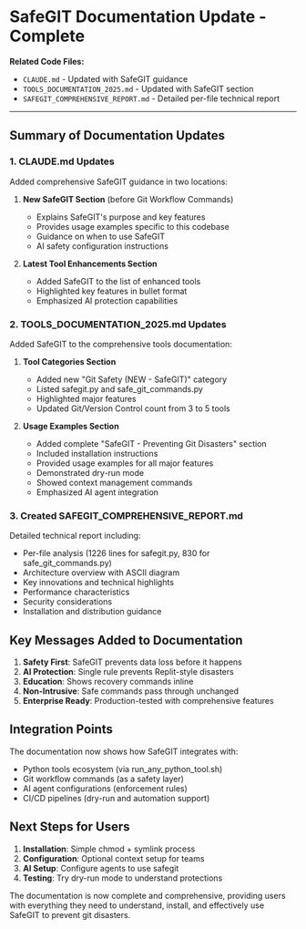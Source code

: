 <!--
This Source Code Form is subject to the terms of the Mozilla Public
License, v. 2.0. If a copy of the MPL was not distributed with this
file, You can obtain one at https://mozilla.org/MPL/2.0/.

SafeGIT Documentation Update - Complete

Author: Vaibhav-api-code
Co-Author: Claude Code (https://claude.ai/code)
Created: 2025-07-22
Updated: 2025-07-22
License: Mozilla Public License 2.0 (MPL-2.0)
-->

# SafeGIT Documentation Update - Complete

**Related Code Files:**
- `CLAUDE.md` - Updated with SafeGIT guidance
- `TOOLS_DOCUMENTATION_2025.md` - Updated with SafeGIT section
- `SAFEGIT_COMPREHENSIVE_REPORT.md` - Detailed per-file technical report

---

## Summary of Documentation Updates

### 1. CLAUDE.md Updates

Added comprehensive SafeGIT guidance in two locations:

1. **New SafeGIT Section** (before Git Workflow Commands)
   - Explains SafeGIT's purpose and key features
   - Provides usage examples specific to this codebase
   - Guidance on when to use SafeGIT
   - AI safety configuration instructions

2. **Latest Tool Enhancements Section**
   - Added SafeGIT to the list of enhanced tools
   - Highlighted key features in bullet format
   - Emphasized AI protection capabilities

### 2. TOOLS_DOCUMENTATION_2025.md Updates

Added SafeGIT to the comprehensive tools documentation:

1. **Tool Categories Section**
   - Added new "Git Safety (NEW - SafeGIT)" category
   - Listed safegit.py and safe_git_commands.py
   - Highlighted major features
   - Updated Git/Version Control count from 3 to 5 tools

2. **Usage Examples Section**
   - Added complete "SafeGIT - Preventing Git Disasters" section
   - Included installation instructions
   - Provided usage examples for all major features
   - Demonstrated dry-run mode
   - Showed context management commands
   - Emphasized AI agent integration

### 3. Created SAFEGIT_COMPREHENSIVE_REPORT.md

Detailed technical report including:
- Per-file analysis (1226 lines for safegit.py, 830 for safe_git_commands.py)
- Architecture overview with ASCII diagram
- Key innovations and technical highlights
- Performance characteristics
- Security considerations
- Installation and distribution guidance

## Key Messages Added to Documentation

1. **Safety First**: SafeGIT prevents data loss before it happens
2. **AI Protection**: Single rule prevents Replit-style disasters
3. **Education**: Shows recovery commands inline
4. **Non-Intrusive**: Safe commands pass through unchanged
5. **Enterprise Ready**: Production-tested with comprehensive features

## Integration Points

The documentation now shows how SafeGIT integrates with:
- Python tools ecosystem (via run_any_python_tool.sh)
- Git workflow commands (as a safety layer)
- AI agent configurations (enforcement rules)
- CI/CD pipelines (dry-run and automation support)

## Next Steps for Users

1. **Installation**: Simple chmod + symlink process
2. **Configuration**: Optional context setup for teams
3. **AI Setup**: Configure agents to use safegit
4. **Testing**: Try dry-run mode to understand protections

The documentation is now complete and comprehensive, providing users with everything they need to understand, install, and effectively use SafeGIT to prevent git disasters.